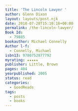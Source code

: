 ```yaml
---
title: 'The Lincoln Lawyer '
author: Glenn Dixon
layout: layouts/post.njk
date: 2018-07-28T15:10:18+00:00
permalink: /the-lincoln-lawyer/
Book Id:
  - 79885
bookauthor: Michael Connelly
Author l-f:
  - Connelly, Michael
isbn13: 9780752877792
myrating: ★★★★★
publisher: Little, Brown
pages: 404
yearpublished: 2005
status: read
categories:
  - GoodReads
tags:
  - posts
  - books
---
```

